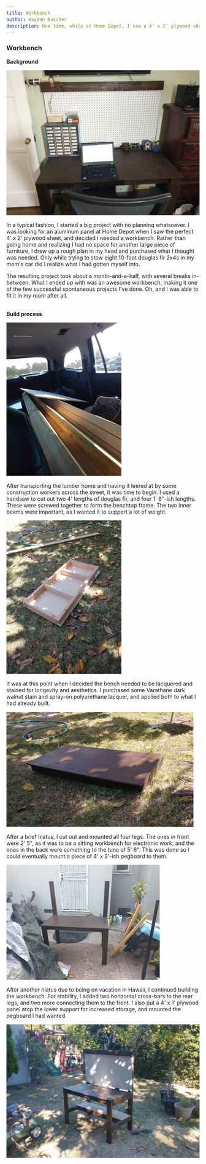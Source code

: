 ```yaml
---
title: Workbench
author: Hayden Buscher
description: One time, while at Home Depot, I saw a 4' x 2' plywood sheet and decided I needed my own workbench.
---
```


### Workbench
**Background**  

![Photo of the completed workbench](/projects/img/workbench_finished.png)

In a typical fashion, I started a big project with no planning whatsoever. I was looking for an aluminum panel at Home Depot when I saw the perfect 4' x 2' plywood sheet, and decided I needed a workbench. Rather than going home and realizing I had no space for another large piece of furniture, I drew up a rough plan in my head and purchased what I thought was needed. Only while trying to stow eight 10-foot douglas fir 2x4s in my mom's car did I realize what I had gotten myself into.

The resulting project took about a month-and-a-half, with several breaks in-between. What I ended up with was an awesome workbench, making it one of the few successful spontaneous projects I've done. Oh, and I was able to fit it in my room after all.<br><br>

**Build process**  

![A stack of 2x4s](/projects/img/workbench_start.jpg)

After transporting the lumber home and having it leered at by some construction workers across the street, it was time to begin. I used a handsaw to cut out two 4' lengths of douglas fir, and four 1' 6"-ish lengths. These were screwed together to form the benchtop frame. The two inner beams were important, as I wanted it to support a lot of weight. 

![Workbench panel frame](/projects/img/workbench_frame.jpg)

It was at this point when I decided the bench needed to be lacquered and stained for longevity and aesthetics. I purchased some Varathane dark walnut stain and spray-on polyurethane lacquer, and applied both to what I had already built. 

![Workbench surface, lacquered and varnished](/projects/img/workbench_stain.jpg)

After a brief hiatus, I cut out and mounted all four legs. The ones in front were 2' 5", as it was to be a sitting workbench for electronic work, and the ones in the back were something to the tune of 5' 6". This was done so I could eventually mount a piece of 4' x 2'-ish pegboard to them.

![Half-finished workbench](/projects/img/workbench_half_finished.jpg)

After another hiatus due to being on vacation in Hawaii, I continued building the workbench. For stability, I added two horizontal cross-bars to the rear legs, and two more connecting them to the front. I also put a 4' x 1' plywood panel atop the lower support for increased storage, and mounted the pegboard I had wanted.

![Nearly-finished workbench](/projects/img/workbench_almost_done.jpg)
